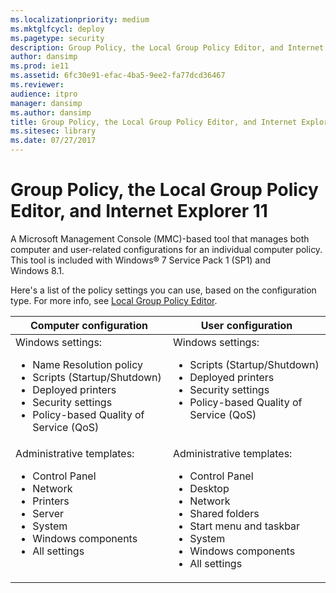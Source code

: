 ```yaml
---
ms.localizationpriority: medium
ms.mktglfcycl: deploy
ms.pagetype: security
description: Group Policy, the Local Group Policy Editor, and Internet Explorer 11
author: dansimp
ms.prod: ie11
ms.assetid: 6fc30e91-efac-4ba5-9ee2-fa77dcd36467
ms.reviewer:
audience: itpro
manager: dansimp
ms.author: dansimp
title: Group Policy, the Local Group Policy Editor, and Internet Explorer 11 (Internet Explorer 11 for IT Pros)
ms.sitesec: library
ms.date: 07/27/2017
---
```



# Group Policy, the Local Group Policy Editor, and Internet Explorer 11
A Microsoft Management Console (MMC)-based tool that manages both computer and user-related configurations for an individual computer policy. This tool is included with Windows® 7 Service Pack 1 (SP1) and Windows 8.1.

Here's a list of the policy settings you can use, based on the configuration type. For more info, see [Local Group Policy Editor](https://go.microsoft.com/fwlink/p/?LinkId=294912).

|Computer configuration |User configuration |
|-----------------------|-------------------|
|Windows settings:<ul><li>Name Resolution policy</li><li>Scripts (Startup/Shutdown)</li><li>Deployed printers</li><li>Security settings</li><li>Policy-based Quality of Service (QoS)</li></ul> |Windows settings:<ul><li>Scripts (Startup/Shutdown)</li><li>Deployed printers</li><li>Security settings</li><li>Policy-based Quality of Service (QoS)</li><br></ul> |
|Administrative templates:<ul><li>Control Panel</li><li>Network</li><li>Printers</li><li>Server</li><li>System</li><li>Windows components</li><li>All settings</li><br></ul> |Administrative templates:<ul><li>Control Panel</li><li>Desktop</li><li>Network</li><li>Shared folders</li><li>Start menu and taskbar</li><li>System</li><li>Windows components</li><li>All settings</li></ul> |










